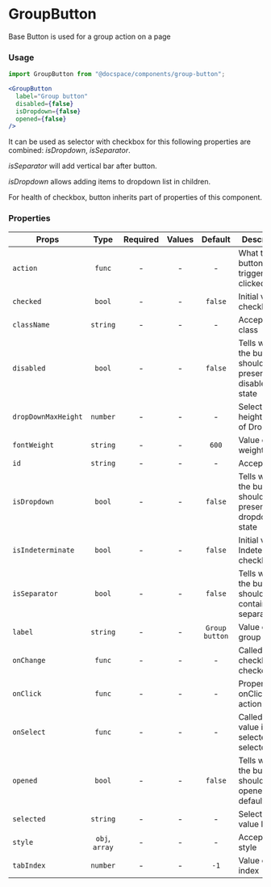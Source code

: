 # GroupButton

Base Button is used for a group action on a page

### Usage

```js
import GroupButton from "@docspace/components/group-button";
```

```jsx
<GroupButton
  label="Group button"
  disabled={false}
  isDropdown={false}
  opened={false}
/>
```

It can be used as selector with checkbox for this following properties are combined: _isDropdown_, _isSeparator_.

_isSeparator_ will add vertical bar after button.

_isDropdown_ allows adding items to dropdown list in children.

For health of checkbox, button inherits part of properties of this component.

### Properties

| Props               |      Type      | Required | Values |    Default     | Description                                           |
| ------------------- | :------------: | :------: | :----: | :------------: | ----------------------------------------------------- |
| `action`            |     `func`     |    -     |   -    |       -        | What the button will trigger when clicked             |
| `checked`           |     `bool`     |    -     |   -    |    `false`     | Initial value of checkbox                             |
| `className`         |    `string`    |    -     |   -    |       -        | Accepts class                                         |
| `disabled`          |     `bool`     |    -     |   -    |    `false`     | Tells when the button should present a disabled state |
| `dropDownMaxHeight` |    `number`    |    -     |   -    |       -        | Selected height value of DropDown                     |
| `fontWeight`        |    `string`    |    -     |   -    |     `600`      | Value of font weight                                  |
| `id`                |    `string`    |    -     |   -    |       -        | Accepts id                                            |
| `isDropdown`        |     `bool`     |    -     |   -    |    `false`     | Tells when the button should present a dropdown state |
| `isIndeterminate`   |     `bool`     |    -     |   -    |    `false`     | Initial value of Indeterminate checkbox               |
| `isSeparator`       |     `bool`     |    -     |   -    |    `false`     | Tells when the button should contain separator        |
| `label`             |    `string`    |    -     |   -    | `Group button` | Value of the group button                             |
| `onChange`          |     `func`     |    -     |   -    |       -        | Called when checkbox is checked                       |
| `onClick`           |     `func`     |    -     |   -    |       -        | Property for onClick action                           |
| `onSelect`          |     `func`     |    -     |   -    |       -        | Called when value is selected in selector             |
| `opened`            |     `bool`     |    -     |   -    |    `false`     | Tells when the button should be opened by default     |
| `selected`          |    `string`    |    -     |   -    |       -        | Selected value label                                  |
| `style`             | `obj`, `array` |    -     |   -    |       -        | Accepts css style                                     |
| `tabIndex`          |    `number`    |    -     |   -    |      `-1`      | Value of tab index                                    |
